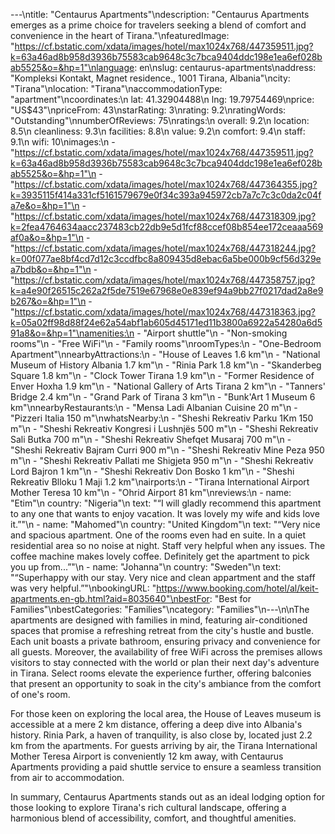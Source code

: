 ---\ntitle: "Centaurus Apartments"\ndescription: "Centaurus Apartments emerges as a prime choice for travelers seeking a blend of comfort and convenience in the heart of Tirana."\nfeaturedImage: "https://cf.bstatic.com/xdata/images/hotel/max1024x768/447359511.jpg?k=63a46ad8b958d3936b75583cab9648c3c7bca9404ddc198e1ea6ef028bab5525&o=&hp=1"\nlanguage: en\nslug: centaurus-apartments\naddress: "Kompleksi Kontakt, Magnet residence., 1001 Tirana, Albania"\ncity: "Tirana"\nlocation: "Tirana"\naccommodationType: "apartment"\ncoordinates:\n  lat: 41.32904488\n  lng: 19.79754469\nprice: "US$43"\npriceFrom: 43\nstarRating: 3\nrating: 9.2\nratingWords: "Outstanding"\nnumberOfReviews: 75\nratings:\n  overall: 9.2\n  location: 8.5\n  cleanliness: 9.3\n  facilities: 8.8\n  value: 9.2\n  comfort: 9.4\n  staff: 9.1\n  wifi: 10\nimages:\n  - "https://cf.bstatic.com/xdata/images/hotel/max1024x768/447359511.jpg?k=63a46ad8b958d3936b75583cab9648c3c7bca9404ddc198e1ea6ef028bab5525&o=&hp=1"\n  - "https://cf.bstatic.com/xdata/images/hotel/max1024x768/447364355.jpg?k=3935115f414a331cf5161579679e0f34c393a945972cb7a7c7c3c0da2c04fa7e&o=&hp=1"\n  - "https://cf.bstatic.com/xdata/images/hotel/max1024x768/447318309.jpg?k=2fea4764634aacc237483cb22db9e5d1fcf88ccef08b854ee172ceaaa569af0a&o=&hp=1"\n  - "https://cf.bstatic.com/xdata/images/hotel/max1024x768/447318244.jpg?k=00f077ae8bf4cd7d12c3ccdfbc8a809435d8ebac6a5be000b9cf56d329ea7bdb&o=&hp=1"\n  - "https://cf.bstatic.com/xdata/images/hotel/max1024x768/447358757.jpg?k=a4e90f26515c262a2f5de7519e67968e0e839ef94a9bb27f0217dad2a8e9b267&o=&hp=1"\n  - "https://cf.bstatic.com/xdata/images/hotel/max1024x768/447318363.jpg?k=05a02ff98d88f24e62a54abf1ab605d45171ed11b3800a6922a54280a6d591a8&o=&hp=1"\namenities:\n  - "Airport shuttle"\n  - "Non-smoking rooms"\n  - "Free WiFi"\n  - "Family rooms"\nroomTypes:\n  - "One-Bedroom Apartment"\nnearbyAttractions:\n  - "House of Leaves 1.6 km"\n  - "National Museum of History Albania 1.7 km"\n  - "Rinia Park 1.8 km"\n  - "Skanderbeg Square 1.8 km"\n  - "Clock Tower Tirana 1.9 km"\n  - "Former Residence of Enver Hoxha 1.9 km"\n  - "National Gallery of Arts Tirana 2 km"\n  - "Tanners' Bridge 2.4 km"\n  - "Grand Park of Tirana 3 km"\n  - "Bunk'Art 1 Museum 6 km"\nnearbyRestaurants:\n  - "Mensa Ladi Albanian Cuisine 20 m"\n  - "Pizzeri Italia 150 m"\nwhatsNearby:\n  - "Sheshi Rekreativ Parku 1Km 150 m"\n  - "Sheshi Rekreativ Kongresi i Lushnjës 500 m"\n  - "Sheshi Rekreativ Sali Butka 700 m"\n  - "Sheshi Rekreativ Shefqet Musaraj 700 m"\n  - "Sheshi Rekreativ Bajram Curri 900 m"\n  - "Sheshi Rekreativ Mine Peza 950 m"\n  - "Sheshi Rekreativ Pallati me Shigjeta 950 m"\n  - "Sheshi Rekreativ Lord Bajron 1 km"\n  - "Sheshi Rekreativ Don Bosko 1 km"\n  - "Sheshi Rekreativ Blloku 1 Maji 1.2 km"\nairports:\n  - "Tirana International Airport Mother Teresa 10 km"\n  - "Ohrid Airport 81 km"\nreviews:\n  - name: "Etim"\n    country: "Nigeria"\n    text: "“I will gladly recommend this apartment to any one that wants to enjoy vacation. It was lovely my wife and kids love it.”"\n  - name: "Mahomed"\n    country: "United Kingdom"\n    text: "“Very nice and spacious apartment. One of the rooms even had en suite. In a quiet residential area so no noise at night. Staff very helpful when any issues. The coffee machine makes lovely coffee. Definitely get the apartment to pick you up from...”"\n  - name: "Johanna"\n    country: "Sweden"\n    text: "“Superhappy with our stay. Very nice and clean appartment and the staff was very helpful.”"\nbookingURL: "https://www.booking.com/hotel/al/keit-apartments.en-gb.html?aid=8035640"\nbestFor: "Best for Families"\nbestCategories: "Families"\ncategory: "Families"\n---\n\nThe apartments are designed with families in mind, featuring air-conditioned spaces that promise a refreshing retreat from the city's hustle and bustle. Each unit boasts a private bathroom, ensuring privacy and convenience for all guests. Moreover, the availability of free WiFi across the premises allows visitors to stay connected with the world or plan their next day's adventure in Tirana. Select rooms elevate the experience further, offering balconies that present an opportunity to soak in the city's ambiance from the comfort of one's room.

For those keen on exploring the local area, the House of Leaves museum is accessible at a mere 2 km distance, offering a deep dive into Albania's history. Rinia Park, a haven of tranquility, is also close by, located just 2.2 km from the apartments. For guests arriving by air, the Tirana International Mother Teresa Airport is conveniently 12 km away, with Centaurus Apartments providing a paid shuttle service to ensure a seamless transition from air to accommodation.

In summary, Centaurus Apartments stands out as an ideal lodging option for those looking to explore Tirana's rich cultural landscape, offering a harmonious blend of accessibility, comfort, and thoughtful amenities.